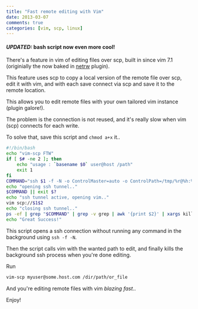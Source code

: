 ```yaml
---
title: "Fast remote editing with Vim"
date: 2013-03-07
comments: true
categories: [vim, scp, linux]
---
```


#### *UPDATED:* bash script now even more cool!

There's a feature in vim of editing files over scp, built in since vim 7.1 (originially the now baked in [netrw](http://www.vim.org/scripts/script.php?script_id=1075) plugin).

This feature uses scp to copy a local version of the remote file over scp, edit it with vim, and with each save connect via scp and save it to the remote location.

This allows you to edit remote files with your own tailored vim instance (plugin galore!).

The problem is the connection is not reused, and it's really slow when vim (scp) connects for each write.

To solve that, save this script and `chmod a+x` it..

```bash
#!/bin/bash
echo "vim-scp FTW"
if [ $# -ne 2 ]; then
    echo "usage : `basename $0` user@host /path"
    exit 1
fi
COMMAND="ssh $1 -f -N -o ControlMaster=auto -o ControlPath=/tmp/%r@%h:%p"
echo "opening ssh tunnel.."
$COMMAND || exit $? 
echo "ssh tunnel active, opening vim.."
vim scp://$1$2
echo "closing ssh tunnel.."
ps -ef | grep "$COMMAND" | grep -v grep | awk '{print $2}' | xargs kill -9
echo "Great Success!"
```

This script opens a ssh connection without running any command in the background using `ssh -f -N`.

Then the script calls vim with the wanted path to edit, and finally kills the background ssh process when you're done editing.

Run 

```bash
vim-scp myuser@some.host.com /dir/path/or_file
```

And you're editing remote files with vim *blazing fast*..

Enjoy!

